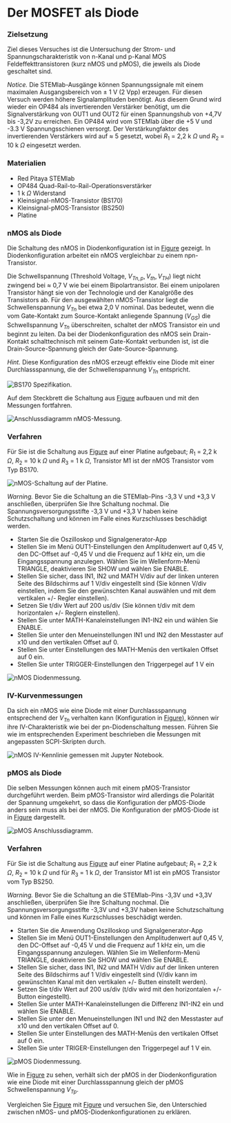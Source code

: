 <!-- !split -->
<!-- jupyter-book 04_Activity.md -->
# Der MOSFET als Diode

<div id="proj:mosfet"></div>

### Zielsetzung

Ziel dieses Versuches ist die Untersuchung der Strom- und Spannungscharakteristik von
n-Kanal und p-Kanal MOS Feldeffekttransistoren (kurz nMOS und pMOS), die jeweils als Diode geschaltet sind. 

*Notice.* 
Die STEMlab-Ausgänge können Spannungssignale mit einem maximalen Ausgangsbereich von $\pm$ 1 V (2 Vpp) erzeugen. Für
diesen Versuch werden höhere Signalamplituden benötigt. Aus diesem Grund wird wieder ein OP484 als invertierenden
Verstärker benötigt, um die Signalverstärkung von OUT1 und OUT2 für einen Spannungshub von +4,7V bis -3,2V zu
erreichen. Ein OP484 wird vom STEMlab über die +5 V und -3.3 V Spannungsschienen versorgt. Der Verstärkungfaktor des
invertierenden Verstärkers wird auf $\approx$ 5 gesetzt, wobei $R_1$ = 2,2 k $\Omega$ und $R_2$ = 10 k $\Omega$ eingesetzt
werden.



### Materialien

* Red Pitaya STEMlab
* OP484 Quad-Rail-to-Rail-Operationsverstärker
* 1 k $\Omega$ Widerstand
* Kleinsignal-nMOS-Transistor (BS170)
* Kleinsignal-pMOS-Transistor (BS250)
* Platine

### nMOS als Diode

Die Schaltung des nMOS in Diodenkonfiguration ist in [Figure](23_fig_02.html#23_fig_02) gezeigt. In Diodenkonfiguration arbeitet
ein nMOS vergleichbar zu einem npn-Transistor. 

Die Schwellspannung (Threshold Voltage, $V_{Tn,p}, V_{th}, V_{TH}$) liegt nicht zwingend bei $\approx$ 0,7 V wie bei
einem Bipolartransistor. Bei einem unipolaren Transistor hängt sie von der Technologie und der Kanalgröße des
Transistors ab. Für den ausgewählten nMOS-Transistor liegt die Schwellenspannung $V_{Tn}$ bei etwa 2,0 V nominal.
Das bedeutet, wenn die vom Gate-Kontakt zum Source-Kontakt anliegende Spannung ($V_{GS}$) die Schwellspannung $V_{Tn}$
überschreiten, schaltet der nMOS Transistor ein und beginnt zu leiten. Da bei der Diodenkonfiguration des nMOS sein
Drain-Kontakt schalttechnisch mit seinem Gate-Kontakt verbunden ist, ist die Drain-Source-Spannung gleich der
Gate-Source-Spannung. 

*Hint.* 
Diese Konfiguration des nMOS erzeugt effektiv eine Diode mit einer Durchlassspannung, die der Schwellenspannung $V_{Tn}$
entspricht.



<!-- <img src="../fig/Activity_23_Fig_01a.png" width="400"><p><em>BS170 Spezifikation. <div id="23_fig_01"></div></em></p> -->
![<p><em>BS170 Spezifikation. <div id="23_fig_01"></div></em></p>](../fig/Activity_23_Fig_01a.png)

Auf dem Steckbrett die Schaltung aus [Figure](23_fig_02.html#23_fig_02) aufbauen und mit den Messungen fortfahren.

<!-- <img src="../fig/Activity_23_Fig_02.png" width="400"><p><em>Anschlussdiagramm nMOS-Messung. <div id="23_fig_02"></div></em></p> -->
![<p><em>Anschlussdiagramm nMOS-Messung. <div id="23_fig_02"></div></em></p>](../fig/Activity_23_Fig_02.png)

### Verfahren

Für Sie ist die Schaltung aus [Figure](23_fig_01.html#23_fig_01) auf einer Platine aufgebaut; $R_1$ = 2,2 k $\Omega$,
$R_2$ = 10 k $\Omega$ und $R_3$ = 1 k $\Omega$, Transistor M1 ist der nMOS Transistor vom Typ BS170.


<!-- <img src="../fig/Activity_23_Fig_03a.png" width="400"><p><em>nMOS-Schaltung auf der Platine. <div id="23_fig_03"></div></em></p> -->
![<p><em>nMOS-Schaltung auf der Platine. <div id="23_fig_03"></div></em></p>](../fig/Activity_23_Fig_03a.png)

*Warning.* 
Bevor Sie die Schaltung an die STEMlab-Pins -3,3 V und +3,3 V anschließen, überprüfen Sie Ihre Schaltung nochmal. Die
Spannungsversorgungsstifte -3,3 V und +3,3 V haben keine Schutzschaltung und können im Falle eines Kurzschlusses
beschädigt werden.



* Starten Sie die Oszilloskop und Signalgenerator-App
* Stellen Sie im Menü OUT1-Einstellungen den Amplitudenwert auf 0,45 V, den DC-Offset auf -0,45 V und die Frequenz auf 1 kHz ein, um die Eingangsspannung anzulegen. Wählen Sie im Wellenform-Menü TRIANGLE, deaktivieren Sie SHOW und wählen Sie ENABLE.
* Stellen Sie sicher, dass IN1, IN2 und MATH V/div auf der linken unteren Seite des Bildschirms auf 1 V/div eingestellt sind (Sie können V/div einstellen, indem Sie den gewünschten Kanal auswählen und mit dem vertikalen +/- Regler einstellen).
* Setzen Sie t/div Wert auf 200 us/div (Sie können t/div mit dem horizontalen +/- Reglern einstellen).
* Stellen Sie unter MATH-Kanaleinstellungen IN1-IN2 ein und wählen Sie ENABLE.
* Stellen Sie unter den Menueinstellungen IN1 und IN2 den Messtaster auf x10 und den vertikalen Offset auf 0.
* Stellen Sie unter Einstellungen des MATH-Menüs den vertikalen Offset auf 0 ein.
* Stellen Sie unter TRIGGER-Einstellungen den Triggerpegel auf 1 V ein

<!-- <img src="../fig/Activity_23_Fig_04.png" width="400"><p><em>nMOS Diodenmessung. <div id="23_fig_04"></div></em></p> -->
![<p><em>nMOS Diodenmessung. <div id="23_fig_04"></div></em></p>](../fig/Activity_23_Fig_04.png)

### IV-Kurvenmessungen

Da sich ein nMOS wie eine Diode mit einer Durchlassspannung entsprechend der $V_{Tn}$ verhalten kann (Konfiguration in
[Figure](23_fig_02.html#23_fig_02)), können wir ihre IV-Charakteristik wie bei der pn-Diodenschaltung messen. Führen Sie wie im
entsprechenden Experiment beschrieben die Messungen mit angepassten SCPI-Skripten durch.




<!-- <img src="../fig/Activity_23_Fig_06.png" width="400"><p><em>nMOS IV-Kennlinie gemessen mit Jupyter Notebook. <div id="23_fig_06"></div></em></p> -->
![<p><em>nMOS IV-Kennlinie gemessen mit Jupyter Notebook. <div id="23_fig_06"></div></em></p>](../fig/Activity_23_Fig_06.png)


### pMOS als Diode

Die selben Messungen können auch mit einem pMOS-Transistor durchgeführt werden. Beim pMOS-Transistor wird allerdings die
Polarität der Spannung umgekehrt, so dass die Konfiguration der pMOS-Diode anders sein muss als bei der nMOS. 
Die Konfiguration der pMOS-Diode ist in [Figure](23_fig_07.html#23_fig_07) dargestellt.

<!-- <img src="../fig/Activity_23_Fig_07.png" width="400"><p><em>pMOS Anschlussdiagramm. <div id="23_fig_07"></div></em></p> -->
![<p><em>pMOS Anschlussdiagramm. <div id="23_fig_07"></div></em></p>](../fig/Activity_23_Fig_07.png)

### Verfahren

Für Sie ist die Schaltung aus [Figure](23_fig_07.html#23_fig_07) auf einer Platine aufgebaut; $R_1$ = 2,2 k $\Omega$, $R_2$ = 10 k $\Omega$
und für $R_3$ = 1 k $\Omega$, der Transistor M1 ist ein pMOS Transistor vom Typ BS250.

*Warning.* 
Bevor Sie die Schaltung an die STEMlab-Pins -3,3V und +3,3V anschließen, überprüfen Sie Ihre Schaltung nochmal. Die
Spannungsversorgungsstifte -3,3V und +3,3V haben keine Schutzschaltung und können im Falle eines Kurzschlusses
beschädigt werden.




* Starten Sie die Anwendung Oszilloskop und Signalgenerator-App
* Stellen Sie im Menü OUT1-Einstellungen den Amplitudenwert auf 0,45 V, den DC-Offset auf -0,45 V und die Frequenz auf 1 kHz ein, um die Eingangsspannung anzulegen. Wählen Sie im Wellenform-Menü TRIANGLE, deaktivieren Sie SHOW und wählen Sie ENABLE. 
* Stellen Sie sicher, dass IN1, IN2 und MATH V/div auf der linken unteren Seite des Bildschirms auf 1 V/div eingestellt sind (V/div kann im gewünschten Kanal mit den vertikalen +/- Butten einstellt werden).
* Setzen Sie t/div Wert auf 200 us/div (t/div wird mit den horizontalen +/- Button eingestellt).
* Stellen Sie unter MATH-Kanaleinstellungen die Differenz IN1-IN2 ein und wählen Sie ENABLE.
* Stellen Sie unter den Menueinstellungen IN1 und IN2 den Messtaster auf x10 und den vertikalen Offset auf 0.
* Stellen Sie unter Einstellungen des MATH-Menüs den vertikalen Offset auf 0 ein.
* Stellen Sie unter TRIGER-Einstellungen den Triggerpegel auf 1 V ein.

<!-- <img src="../fig/Activity_23_Fig_08.png" width="400"><p><em>pMOS Diodenmessung.  <div id="23_fig_08"></div></em></p> -->
![<p><em>pMOS Diodenmessung.  <div id="23_fig_08"></div></em></p>](../fig/Activity_23_Fig_08.png)

Wie in [Figure](23_fig_08.html#23_fig_08) zu sehen, verhält sich der pMOS in der Diodenkonfiguration wie eine Diode mit einer
Durchlassspannung gleich der pMOS Schwellenspannung $V_{Tp}$.

Vergleichen Sie [Figure](23_fig_08.html#23_fig_08) mit [Figure](23_fig_04.html#23_fig_04) und versuchen Sie, den Unterschied zwischen nMOS- und
pMOS-Diodenkonfigurationen zu erklären.


